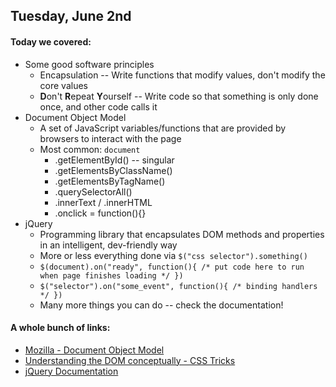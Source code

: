 ## Tuesday, June 2nd

#### Today we covered:

* Some good software principles
    * Encapsulation -- Write functions that modify values, don't modify the core values
    * **D**on't **R**epeat **Y**ourself -- Write code so that something is only done once, and other code calls it
* Document Object Model
    * A set of JavaScript variables/functions that are provided by browsers to interact with the page
    * Most common: `document`
        * .getElementById() -- singular
        * .getElementsByClassName()
        * .getElementsByTagName()
        * .querySelectorAll()
        * .innerText / .innerHTML
        * .onclick = function(){}
* jQuery
    * Programming library that encapsulates DOM methods and properties in an intelligent, dev-friendly way
    * More or less everything done via `$("css selector").something()`
    * `$(document).on("ready", function(){ /* put code here to run when page finishes loading */ })`
    * `$("selector").on("some_event", function(){ /* binding handlers */ })`
    * Many more things you can do -- check the documentation!

#### A whole bunch of links:

* [Mozilla - Document Object Model](https://developer.mozilla.org/en-US/docs/Web/API/Document_Object_Model)
* [Understanding the DOM conceptually - CSS Tricks](https://css-tricks.com/dom/)
* [jQuery Documentation](http://api.jquery.com/)